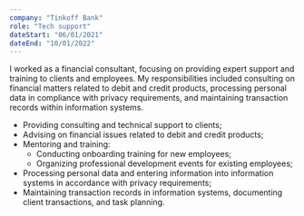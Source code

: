 ```yaml
---
company: "Tinkoff Bank"
role: "Tech support"
dateStart: "06/01/2021"
dateEnd: "10/01/2022"
---
```


I worked as a financial consultant, focusing on providing expert support and training to clients and employees. My responsibilities included consulting on financial matters related to debit and credit products, processing personal data in compliance with privacy requirements, and maintaining transaction records within information systems.

- Providing consulting and technical support to clients;
- Advising on financial issues related to debit and credit products;
- Mentoring and training:
  - Conducting onboarding training for new employees;
  - Organizing professional development events for existing employees;
- Processing personal data and entering information into information systems in accordance with privacy requirements;
- Maintaining transaction records in information systems, documenting client transactions, and task planning.

